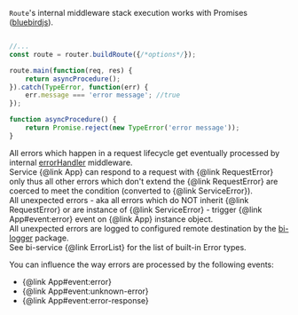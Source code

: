
`Route`'s internal middleware stack execution works with Promises ([bluebirdjs](http://bluebirdjs.com/docs/getting-started.html)).

```javascript

//...
const route = router.buildRoute({/*options*/});

route.main(function(req, res) {
    return asyncProcedure();
}).catch(TypeError, function(err) {
    err.message === 'error message'; //true
});

function asyncProcedure() {
    return Promise.reject(new TypeError('error message'));
}

```

All errors which happen in a request lifecycle get eventually processed by internal [errorHandler](https://github.com/BohemiaInteractive/bi-service/blob/master/lib/middleware/errorHandler.js) middleware.  
Service {@link App} can respond to a request with {@link RequestError} only thus all other errors which don't extend the {@link RequestError} are coerced to meet the condition (converted to {@link ServiceError}).  
All unexpected errors - aka all errors which do NOT inherit {@link RequestError} or are instance of {@link ServiceError} - trigger {@link App#event:error} event on {@link App} instance object.  
All unexpected errors are logged to configured remote destination by the [bi-logger](https://github.com/BohemiaInteractive/bi-logger) package.  
See bi-service {@link ErrorList} for the list of built-in Error types.  

You can influence the way errors are processed by the following events:  

- {@link App#event:error}
- {@link App#event:unknown-error}
- {@link App#event:error-response}
